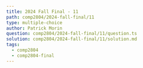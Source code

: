```yaml
---
title: 2024 Fall Final - 11
path: comp2804/2024-fall-final/11
type: multiple-choice
author: Patrick Morin
question: comp2804/2024-fall-final/11/question.ts
solution: comp2804/2024-fall-final/11/solution.md
tags:
  - comp2804
  - comp2804-final
---
```

